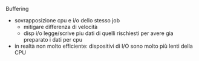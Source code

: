 Buffering
- sovrapposizione cpu e i/o dello stesso job
	- mitigare differenza di velocità
	- disp i/o legge/scrive piu dati di quelli rischiesti per avere gia preparato i dati per cpu
- in realtà non molto efficiente: dispositivi di I/O sono molto più lenti della CPU